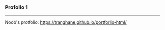 ### Profolio 1
_______________________________________________
Noob's protfolio: https://tranghane.github.io/portforlio-html/
